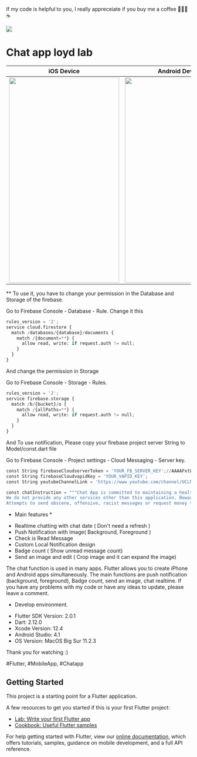 If my code is helpful to you, I really appreceiate if you buy me a coffee 🙇🏻‍♂️☕️

[![](https://1.bp.blogspot.com/-dvUCBQdmi0s/YFfLITMCaiI/AAAAAAAABZE/Ej-_5PgqW14KKLYWVJg1SzlRup4Rvf_fQCLcBGAsYHQ/s0/68747470733a2f2f7777772e6275796d6561636f666665652e636f6d2f6173736574732f696d672f637573746f6d5f696d616765732f6f72616e67655f696d672e706e67.png)](https://www.buymeacoffee.com/loydkim)

# Chat app loyd lab

| iOS Device  | Android Device |
| ------------- | ------------- |
| <img src="https://github.com/loydkim/chat_app_loyd/blob/master/Chat_App_iOS.gif" width="300" height="560">  | <img src="https://github.com/loydkim/chat_app_loyd/blob/master/Chat_App_Android.gif" width="300" height="560">  |

** To use it, you have to change your permission in the Database and Storage of the firebase.

Go to Firebase Console - Database - Rule. Change it this

```python
rules_version = '2';
service cloud.firestore {
  match /databases/{database}/documents {
    match /{document=**} {
      allow read, write: if request.auth != null;
    }
  }
}
```



And change the permission in Storage

Go to Firebase Console - Storage - Rules.

```python
rules_version = '2';
service firebase.storage {
  match /b/{bucket}/o {
    match /{allPaths=**} {
      allow read, write: if request.auth != null;
    }
  }
}

```

And To use notification, Please copy your firebase project server String to Model/const.dart file

Go to Firebase Console - Project settings - Cloud Messaging - Server key.

```python
const String firebaseCloudserverToken = 'YOUR_FB_SERVER_KEY';//AAAAFxtLywg:APA91bFbcXfhUI2b2MagqgYnL
const String firebaseCloudvapidKey = 'YOUR_VAPID_KEY';
const String youtubeChannelLink = 'https://www.youtube.com/channel/UCLNCErWFQ6LZoaV_JKOq_lQ';

const chatInstruction = """Chat App is committed to maintaining a healthy chat, and blocks users who disseminated vegan chats or photos.
We do not provide any other services other than this application. Beware of scam or illegal website promotion.
Attempts to send obscene, offensive, racist messages or request money transactions can result in permanent suspension and criminal prosecution.""";


```


* Main features *

- Realtime chatting with chat date ( Don't need a refresh )
- Push Notification with Image( Background, Foreground )
- Check is Read Message
- Custom Local Notification design
- Badge count ( Show unread message count)
- Send an image and edit ( Crop image and it can expand the image)

 The chat function is used in many apps. Flutter allows you to create iPhone and Android apps simultaneously. The main functions are push notification (background, foreground), Badge count, send an image, chat realtime. If you have any problems with my code or have any ideas to update, please leave a comment.

* Develop environment.

- Flutter SDK Version: 2.0.1
- Dart: 2.12.0
- Xcode Version: 12.4
- Android Studio: 4.1
- OS Version: MacOS Big Sur 11.2.3

Thank you for watching :)

#Flutter, #MobileApp, #Chatapp

## Getting Started

This project is a starting point for a Flutter application.

A few resources to get you started if this is your first Flutter project:

- [Lab: Write your first Flutter app](https://flutter.dev/docs/get-started/codelab)
- [Cookbook: Useful Flutter samples](https://flutter.dev/docs/cookbook)

For help getting started with Flutter, view our
[online documentation](https://flutter.dev/docs), which offers tutorials,
samples, guidance on mobile development, and a full API reference.

